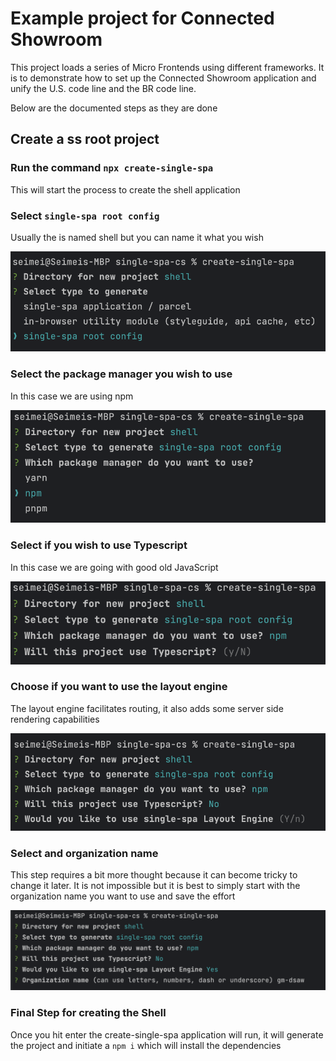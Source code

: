 # Example project for Connected Showroom

This project loads a series of Micro Frontends using different frameworks. It is to demonstrate how to set up the Connected Showroom application and unify the U.S. code line and the BR code line.

Below are the documented steps as they are done

## Create a ss root project

### Run the command `npx create-single-spa` 
This will start the process to create the shell application

### Select `single-spa root config` 

Usually the is named shell but you can name it what you wish

![image-20230325100105449](img/image-20230325100105449.png)

### Select the package manager you wish to use

In this case we are using npm

![image-20230325100857906](img/image-20230325100857906.png)

### Select if you wish to use Typescript

In this case we are going with good old JavaScript

![image-20230325101016203](img/image-20230325101016203.png)

### Choose if you want to use the layout engine

The layout engine facilitates routing, it also adds some server side rendering capabilities

![image-20230325101604807](img/image-20230325101604807.png)

### Select and organization name

This step requires a bit more thought because it can become tricky to change it later. It is not impossible but it is best to simply start with the organization name you want to use and save the effort 

![image-20230325101927306](img/image-20230325101927306.png)

### Final Step for creating the Shell

Once you hit enter the create-single-spa application will run, it will generate the project and initiate a `npm i` which will install the dependencies

